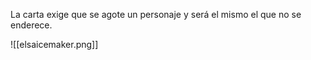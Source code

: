 La carta exige que se agote un personaje y será el mismo el que no se enderece. 

![[elsaicemaker.png]]